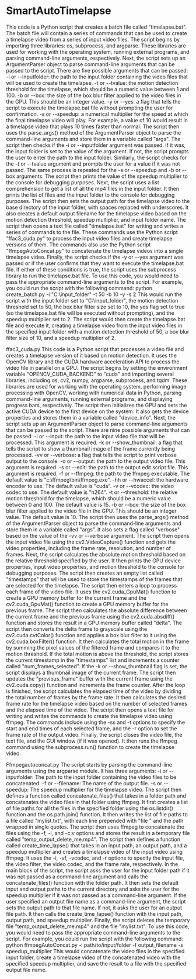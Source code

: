 # SmartAutoTimelapse

This code is a Python script that creates a batch file called "timelapse.bat". The batch file will contain a series of commands that can be used to create a timelapse video from a series of input video files.
The script begins by importing three libraries: os, subprocess, and argparse. These libraries are used for working with the operating system, running external programs, and parsing command-line arguments, respectively.
Next, the script sets up an ArgumentParser object to parse command-line arguments that can be passed to the script. There are five possible arguments that can be passed:
-i or --inputfolder: the path to the input folder containing the video files that will be used to create the timelapse.
-t or --tvalue: the motion detection threshold for the timelapse, which should be a numeric value between 1 and 100.
-b or --box: the size of the box blur filter applied to the video files in the GPU. This should be an integer value.
-y or --yes: a flag that tells the script to execute the timelapse.bat file without prompting the user for confirmation.
-s or --speedup: a numerical multiplier for the speed at which the final timelapse video will play. For example, a value of 10 would result in a timelapse video that plays 10 times faster than normal.
The script then uses the parse_args() method of the ArgumentParser object to parse the command-line arguments and store them in a variable called "args".
The script then checks if the -i or --inputfolder argument was passed. If it was, the input folder is set to the value of the argument. If not, the script prompts the user to enter the path to the input folder.
Similarly, the script checks for the -t or --tvalue argument and prompts the user for a value if it was not passed. The same process is repeated for the -s or --speedup and -b or --box arguments.
The script then prints the value of the speedup multiplier to the console for debugging purposes.
Next, the script uses a list comprehension to get a list of all the mp4 files in the input folder. It then prints the list of files and the input folder to the console for debugging purposes.
The script then sets the output path for the timelapse video to the base directory of the input folder, with spaces replaced with underscores. It also creates a default output filename for the timelapse video based on the motion detection threshold, speedup multiplier, and input folder name.
The script then opens a text file called "timelapse.bat" for writing and writes a series of commands to the file. These commands use the Python script "ffac3_cuda.py" to process the input video files and create timelapse versions of them. The commands also use the Python script "ffmpegAutoConcat.py" to concatenate the timelapse videos into a single timelapse video.
Finally, the script checks if the -y or --yes argument was passed or if the user confirms that they want to execute the timelapse.bat file. If either of these conditions is true, the script uses the subprocess library to run the timelapse.bat file.
To use this code, you would need to pass the appropriate command-line arguments to the script. For example, you could run the script with the following command:
python create_batch.py -i "C:\input_folder" -t 50 -b 10 -y -s 2
This would run the script with the input folder set to "C:\input_folder", the motion detection threshold set to 50, the box blur filter size set to 10, the yes flag set to true (so the timelapse.bat file will be executed without prompting), and the speedup multiplier set to 2. The script would then create the timelapse.bat file and execute it, creating a timelapse video from the input video files in the specified input folder with a motion detection threshold of 50, a box blur filter size of 10, and a speedup multiplier of 2.
 
 
ffac3_cuda.py
This code is a Python script that processes a video file and creates a timelapse version of it based on motion detection. It uses the OpenCV library and the CUDA hardware acceleration API to process the video file in parallel on a GPU.
The script begins by setting the environment variable "OPENCV_CUDA_BACKEND" to "cuda" and importing several libraries, including os, cv2, numpy, argparse, subprocess, and tqdm. These libraries are used for working with the operating system, performing image processing with OpenCV, working with numerical data in Python, parsing command-line arguments, running external programs, and displaying progress bars, respectively.
The script then initializes the GPU and sets the active CUDA device to the first device on the system. It also gets the device properties and stores them in a variable called "device_info".
Next, the script sets up an ArgumentParser object to parse command-line arguments that can be passed to the script. There are nine possible arguments that can be passed:
-i or --input: the path to the input video file that will be processed. This argument is required.
-k or --show_thumbnail: a flag that tells the script to show a thumbnail image of the frame currently being processed.
-vv or --verbose: a flag that tells the script to print verbose output to the console.
-o or --output: the path to the output video file. This argument is required.
-s or --edit: the path to the output edit script file. This argument is required.
-f or --ffmpeg: the path to the ffmpeg executable. The default value is "c:\ffmpeg\bin\ffmpeg.exe".
-hh or --hwaccel: the hardware encoder to use. The default value is "cuda".
-v or --vcodec: the video codec to use. The default value is "h264".
-t or --threshold: the relative motion threshold for the timelapse, which should be a numeric value between 0 and 100. The default value is 15.
-b or --box: the size of the box blur filter applied to the video file in the GPU. This should be an integer value. The default value is 10.
The script then uses the parse_args() method of the ArgumentParser object to parse the command-line arguments and store them in a variable called "args". It also sets a flag called "verbose" based on the value of the -vv or --verbose argument.
The script then opens the input video file using the cv2.VideoCapture() function and gets the video properties, including the frame rate, resolution, and number of frames.
Next, the script calculates the absolute motion threshold based on the relative threshold specified by the user. It then prints the GPU device properties, input video properties, and motion threshold to the console for debugging purposes.
The script then creates an empty list called "timestamps" that will be used to store the timestamps of the frames that are selected for the timelapse.
The script then enters a loop to process each frame of the video file. It uses the cv2.cuda_GpuMat() function to create a GPU memory buffer for the current frame and the cv2.cuda_GpuMat() function to create a GPU memory buffer for the previous frame. The script then calculates the absolute difference between the current frame and the previous frame using the cv2.cuda.absdiff() function and stores the result in a GPU memory buffer called "delta".
The script then converts the delta frame to grayscale using the cv2.cuda.cvtColor() function and applies a box blur filter to it using the cv2.cuda.boxFilter() function. It then calculates the total motion in the frame by summing the pixel values of the filtered frame and compares it to the motion threshold. If the total motion is above the threshold, the script stores the current timestamp in the "timestamps" list and increments a counter called "num_frames_selected".
If the -k or --show_thumbnail flag is set, the script displays a thumbnail image of the current frame.
The script then updates the "previous_frame" buffer with the current frame using the cv2.cuda.copy() function and increments the frame counter.
After the loop is finished, the script calculates the elapsed time of the video by dividing the total number of frames by the frame rate. It then calculates the desired frame rate for the timelapse video based on the number of selected frames and the elapsed time of the video.
The script then opens a text file for writing and writes the commands to create the timelapse video using ffmpeg. The commands include using the -ss and -t options to specify the start and end times of each selected frame, and the -r option to set the frame rate of the output video.
Finally, the script closes the video file, the text file, and the GUI window (if it was opened). It then runs the ffmpeg command using the subprocess.run() function to create the timelapse video.
 

Ffmpegautoconcat.py
The script starts by parsing the command-line arguments using the argparse module. It has three arguments:
-i or --inputfolder: The path to the input folder containing the video files to be concatenated.
-f or --filename: The name of the output file.
-s or --speedup: The speedup multiplier for the timelapse video.
The script then defines a function called concatenate_files() that takes in a folder path and concatenates the video files in that folder using ffmpeg. It first creates a list of file paths for all the files in the specified folder using the os.listdir() function and the os.path.join() function. It then writes the list of file paths to a file called "mylist.txt", with each line prepended with "file " and the path wrapped in single quotes.
The script then uses ffmpeg to concatenate the files using the -f, -i, and -c:v options and stores the result in a temporary file called "temp_output_delete_me.mp4".
The script then defines a function called create_time_lapse() that takes in an input path, an output path, and a speedup multiplier and creates a timelapse video of the input video using ffmpeg. It uses the -i, -vf, -vcodec, and -r options to specify the input file, the video filter, the video codec, and the frame rate, respectively.
In the main block of the script, the script asks the user for the input folder path if it was not passed as a command-line argument and calls the concatenate_files() function with the folder path. It then sets the default input and output paths to the current directory and asks the user for the speedup multiplier if it was not passed as a command-line argument.
If the user specified an output file name as a command-line argument, the script sets the output path to that file name. If not, it asks the user for an output file path. It then calls the create_time_lapse() function with the input path, output path, and speedup multiplier.
Finally, the script deletes the temporary file "temp_output_delete_me.mp4" and the file "mylist.txt".
To use this code, you would need to pass the appropriate command-line arguments to the script. For example, you could run the script with the following command:
python ffmpegAutoConcat.py -i path/to/input/folder -f output_filename -s speedup_multiplier
This would concatenate the video files in the specified input folder, create a timelapse video of the concatenated video with the specified speedup multiplier, and save the result to a file with the specified output file name.
